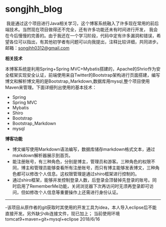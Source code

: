 # songjhh_blog

 我是通过这个项目进行Java相关学习，这个博客系统融入了许多现在常用的前后端技术。当然现在项目做得还不完全，还有许多功能还未有时间进行开发，
 我会在今后慢慢的完善的。由于我还在一个学习阶段，代码中定有许多漏洞和错误，希望各位可以指出，有其他初学者有问题可以向我提出，注释比较详细，共同进步。
 邮箱：songjhh0312@gmail.com

**相关技术**

本博客系统是利用Spring+Spring MVC+Mybatis搭建的，Apache的Shrio作为安全框架实现安全认证，前端使用来自Twitter的Bootstrap架构进行页面搭建，编写
博文和解析博文用的是Bootstrap_Markdown,数据库用mysql,整个项目使用Maven来管理。下面详细列出使用的基本技术：
- Spring
- Spring MVC
- Mybatis
- Shiro
- Bootstrap
- Bootstrap_Markdown
- mysql
 
 
**博客功能**
 
- 博文编写使用Markdown语法编写，数据库储存markdown格式文本，通过markdown解析器展示到首页。
- 能注册账号，有三种角色，分别是博主，管理员和游客。三种角色的权限不同，博主和管理员能够查看所有注册账号，而只有博主能够发表博文，三种角色都可以修改个人信息。这权限管理是通过shiro框架进行控制的。
- 通过shiro框架，能够并发控制登录人数，后登录会顶替掉先登录的账号。同时启用了RememberMe功能，关闭浏览器下次再访问时无须再登录即可访问，但如修改个人信息等重要操作上还需进行身份认证。

-----------
-该项目从原作者的git获取时其使用的开发工具为idea，本人导入eclipse后不能直接开发。另外缺少db连接文件，现已加上；
  当前使用环境tomcat9+maven+git+mysql+eclipse 2018/6/16

